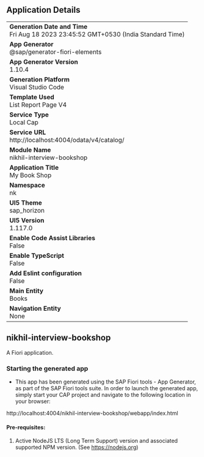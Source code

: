 ## Application Details
|               |
| ------------- |
|**Generation Date and Time**<br>Fri Aug 18 2023 23:45:52 GMT+0530 (India Standard Time)|
|**App Generator**<br>@sap/generator-fiori-elements|
|**App Generator Version**<br>1.10.4|
|**Generation Platform**<br>Visual Studio Code|
|**Template Used**<br>List Report Page V4|
|**Service Type**<br>Local Cap|
|**Service URL**<br>http://localhost:4004/odata/v4/catalog/
|**Module Name**<br>nikhil-interview-bookshop|
|**Application Title**<br>My Book Shop|
|**Namespace**<br>nk|
|**UI5 Theme**<br>sap_horizon|
|**UI5 Version**<br>1.117.0|
|**Enable Code Assist Libraries**<br>False|
|**Enable TypeScript**<br>False|
|**Add Eslint configuration**<br>False|
|**Main Entity**<br>Books|
|**Navigation Entity**<br>None|

## nikhil-interview-bookshop

A Fiori application.

### Starting the generated app

-   This app has been generated using the SAP Fiori tools - App Generator, as part of the SAP Fiori tools suite.  In order to launch the generated app, simply start your CAP project and navigate to the following location in your browser:

http://localhost:4004/nikhil-interview-bookshop/webapp/index.html

#### Pre-requisites:

1. Active NodeJS LTS (Long Term Support) version and associated supported NPM version.  (See https://nodejs.org)


